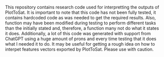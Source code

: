 This repository contains research code used for interpretting the outputs of PlotToSat. It is important to note that this code has not been fully tested, it contains hardcoded code as was needed to get the required results. Also, function may have been modified during testing to perform different tasks than the initially stated and, therefore, a function many not do what it states it does. Additionally, a lot of this code was generated with support from ChatGPT using a huge amount of prons and every time testing that it does what I needed it to do. It may be useful for getting a rough idea on how to interpet features vectors exported by PlotToSat. Please use with caution. 
